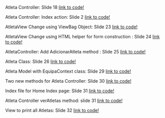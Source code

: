Atleta Controller: Slide 18
[link to code!](https://gist.github.com/brunobmo/c9998c82ea06f933f9f5d7418c264983)

Atleta Controller: Index action: Slide 2
[link to code!](https://gist.github.com/brunobmo/b2416e02317b0f7bd13b535191c0c961)

AtletaView Change using ViewBag Object: Slide 23
[link to code!](https://gist.github.com/brunobmo/15200b1e2e989142f78294fe4c20b0c3)

AtletaView Change using HTML helper for form construction : Slide 24
[link to code!](https://gist.github.com/brunobmo/de547cd86fc6a70700ee47579bf53f5a)

AtletaController: Add AdicionarAtleta method : Slide 25
[link to code!](https://gist.github.com/brunobmo/1cf9b6c830b7ef175c774d3e54f39560)

Atleta Class: Slide 26
[link to code!](https://gist.github.com/brunobmo/1f6c6e72711ebe040df4a7e4819dac75)

Atleta Model with EquipaContext class: Slide 29
[link to code!](https://gist.github.com/brunobmo/9dc15658ccf65822b93c0d1428baa10a)

Two new methods for Atleta Controller: Slide 30
[link to code!](https://gist.github.com/brunobmo/1ed4d05976ef20c3ec23212a7ddd5527)

Index file for Home Index page: Slide 31
[link to code!](https://gist.github.com/brunobmo/7523b4e8814c699d223cdac0d4093bd4)

Atleta Controller verAtletas method: slide 31
[link to code!](https://gist.github.com/brunobmo/0e0b27943231b39ba78028f6fb15aee3)

View to print all Atletas: Slide 32
[link to code!](https://gist.github.com/brunobmo/2d48274aa29a0ec80b3482e656611001)






